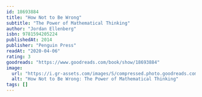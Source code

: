 ```yaml
---
id: 18693884
title: "How Not to Be Wrong"
subtitle: "The Power of Mathematical Thinking"
author: "Jordan Ellenberg"
isbn: 9781594205224
publishedAt: 2014
publisher: "Penguin Press"
readAt: "2020-04-06"
rating: 3
goodreads: "https://www.goodreads.com/book/show/18693884"
image:
  url: "https://i.gr-assets.com/images/S/compressed.photo.goodreads.com/books/1387726285l/18693884.jpg"
  alt: "How Not to Be Wrong: The Power of Mathematical Thinking"
tags: []
---
```

